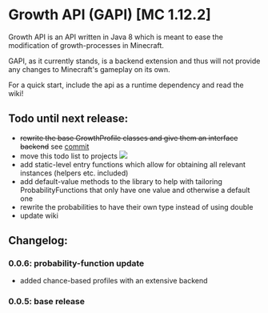 # Growth API (GAPI)  [MC 1.12.2]

Growth API is an API written in Java 8 which is meant to ease the modification of
 growth-processes in Minecraft.
 
 GAPI, as it currently stands, is a backend extension and thus will not provide any changes to Minecraft's gameplay on
 its own.
 
 For a quick start, include the api as a runtime dependency and read the wiki!
 
 ## Todo until next release:
 
 - ~~rewrite the base GrowthProfile classes and give them an interface backend~~  see  [commit](https://github.com/TomConnery/GrowthAPI/commit/ced4d1b94cd4e65cb776717180c49e9bc72d8200)
 - move this todo list to projects ![](https://static-cdn.jtvnw.net/emoticons/v1/25/1.0)
 - add static-level entry functions which allow for obtaining all relevant instances (helpers etc. included)
 - add default-value methods to the library to help with tailoring ProbabilityFunctions that only have one value and otherwise a default one
 - rewrite the probabilities to have their own type instead of using double
 - update wiki
 
 ## Changelog:
 
 ### 0.0.6: probability-function update
 
 - added chance-based profiles with an extensive backend
 
 
 ### 0.0.5: base release   
  
